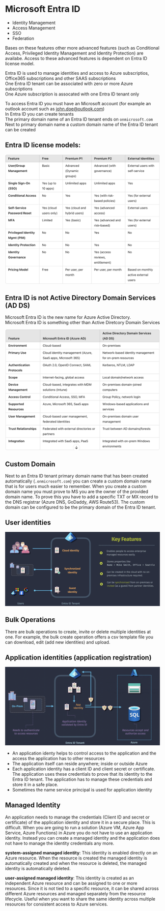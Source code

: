 # Microsoft Entra ID

- Identity Management
- Access Management
- SSO
- Federation

Bases on these features other more advanced features (such as Conditional Access, Privileged Identity Management and Identity Protection) are availabe. Access to these advanced features is dependent on Entra ID license model.

Entra ID is used to manage identities and access to Azure subscriptios, Office365 subscriptions and other SAAS subscriptions  
One Entra ID tenant can be associated with zero or more Azure subscriptions  
One Azure subscription is assocated with one Entra ID tenant only

To access Entra ID you must have an Microsoft account (for example an outlook account such as john.doe@outlook.com)  
In Entra ID you can create tenants  
The primary domain name of an Entra ID tenant ends on `onmicrosoft.com`  
Next to primary domain name a custom domain name of the Entra ID tenant can be created

## Entra ID license models:

![Entra ID License models](entra_id_license_models.png)

## Entra ID is not Active Directory Domain Services (AD DS)

Microsoft Entra ID is the new name for Azure Active Directory.  
Microsoft Entra ID is something other than Active Diretcory Domain Services

![Entra ID versus AD DS](entra_id_versus_ad_ds.png)

## Custom Domain

Next to an Entra ID tenant primary domain name that has been created automatically (`.onmicrosoft.com`) you can create a custom domain name that is for users much easier to remember. When you create a custom domain name you must prove to MS you are the owner of the provided domain name. To prove this you have to add a specific TXT or MX record to the DNS registrar (Azure DNS, GoDaddy, AWS Route53). The custom domain can be configured to be the primary domain of the Entra ID tenant.

## User identities

![user identities](user_identities.png)

## Bulk Operations

There are bulk operations to create, invite or delete multiple identities at one. For example, the bulk create operation offers a csv template file you can download, edit (add new identities) and upload.

## Application identities (application registration)

![application identities](application_identities.png)

- An application identy helps to control access to the application and the access the application has to other resources
- The application itself can reside anywhere; inside or outside Azure
- Each application identity has a client ID and client secret or certificate. The application uses these credentials to prove that its identity to the Entra ID tenant. The application has to manage these credentials and store it in a safe place.
- Sometimes the name service principal is used for application identity

## Managed Identity

An application needs to manage the credentials (Client ID and secret or certificate) of the application identity and store it in a secure place. This is difficult. When you are going to run a solution (Azure VM, Azure App Service, Azure Functions) in Azure you do not have to use an application identity. Instead you can create a managed identity and the application does not have to manage the identity credentials any more.

**system-assigned managed identity**: This identity is enabled directly on an Azure resource. When the resource is created the managed identity is automatically created and when the resource is deleted, the managed identity is automatically deleted.

**user-assigned managed identity**: This identity is created as an independent Azure resource and can be assigned to one or more resources. Since it is not tied to a specific resource, it can be shared across different Azure resources and managed separately from the resource lifecycle. Useful when you want to share the same identity across multiple resources for consistent access to Azure services.
